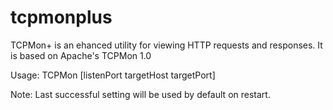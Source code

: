 # tcpmonplus
TCPMon+ is an ehanced utility for viewing HTTP requests and responses. It is based on Apache's TCPMon 1.0

Usage: TCPMon [listenPort targetHost targetPort]

Note: Last successful setting will be used by default on restart.
